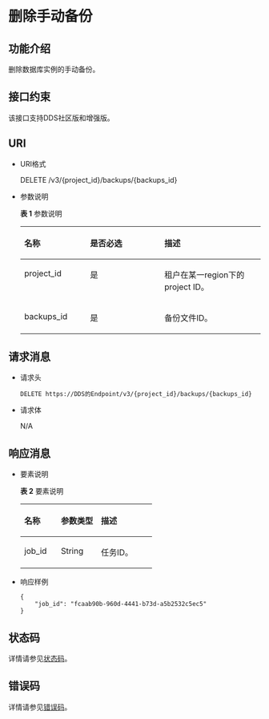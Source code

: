 # 删除手动备份<a name="dds_api_0028"></a>

## 功能介绍<a name="section4850156117316"></a>

删除数据库实例的手动备份。

## 接口约束<a name="section1239972118494"></a>

该接口支持DDS社区版和增强版。

## URI<a name="section28961517113719"></a>

-   URI格式

    DELETE /v3/\{project\_id\}/backups/\{backups\_id\}

-   参数说明

    **表 1**  参数说明

    <a name="table58427690"></a>
    <table><thead align="left"><tr id="row1482002"><th class="cellrowborder" valign="top" width="27.400000000000002%" id="mcps1.2.4.1.1"><p id="p52933326"><a name="p52933326"></a><a name="p52933326"></a>名称</p>
    </th>
    <th class="cellrowborder" valign="top" width="30.89%" id="mcps1.2.4.1.2"><p id="p59740974"><a name="p59740974"></a><a name="p59740974"></a>是否必选</p>
    </th>
    <th class="cellrowborder" valign="top" width="41.71%" id="mcps1.2.4.1.3"><p id="p2775334615440"><a name="p2775334615440"></a><a name="p2775334615440"></a>描述</p>
    </th>
    </tr>
    </thead>
    <tbody><tr id="row44765691"><td class="cellrowborder" valign="top" width="27.400000000000002%" headers="mcps1.2.4.1.1 "><p id="p16936114315232"><a name="p16936114315232"></a><a name="p16936114315232"></a>project_id</p>
    </td>
    <td class="cellrowborder" valign="top" width="30.89%" headers="mcps1.2.4.1.2 "><p id="p39316155"><a name="p39316155"></a><a name="p39316155"></a>是</p>
    </td>
    <td class="cellrowborder" valign="top" width="41.71%" headers="mcps1.2.4.1.3 "><p id="p6304653416317"><a name="p6304653416317"></a><a name="p6304653416317"></a>租户在某一region下的project ID。</p>
    </td>
    </tr>
    <tr id="row17239382154651"><td class="cellrowborder" valign="top" width="27.400000000000002%" headers="mcps1.2.4.1.1 "><p id="p79360430235"><a name="p79360430235"></a><a name="p79360430235"></a>backups_id</p>
    </td>
    <td class="cellrowborder" valign="top" width="30.89%" headers="mcps1.2.4.1.2 "><p id="p18151956154651"><a name="p18151956154651"></a><a name="p18151956154651"></a>是</p>
    </td>
    <td class="cellrowborder" valign="top" width="41.71%" headers="mcps1.2.4.1.3 "><p id="p61022371154651"><a name="p61022371154651"></a><a name="p61022371154651"></a>备份文件ID。</p>
    </td>
    </tr>
    </tbody>
    </table>


## 请求消息<a name="section3074340117316"></a>

-   请求头

    ```
    DELETE https://DDS的Endpoint/v3/{project_id}/backups/{backups_id}
    ```

-   请求体

    N/A


## 响应消息<a name="section28521534113742"></a>

-   要素说明

    **表 2**  要素说明

    <a name="table10726201414263"></a>
    <table><thead align="left"><tr id="row872761492615"><th class="cellrowborder" valign="top" width="27.82278227822782%" id="mcps1.2.4.1.1"><p id="p169441823112614"><a name="p169441823112614"></a><a name="p169441823112614"></a>名称</p>
    </th>
    <th class="cellrowborder" valign="top" width="30.453045304530452%" id="mcps1.2.4.1.2"><p id="p1194402322616"><a name="p1194402322616"></a><a name="p1194402322616"></a>参数类型</p>
    </th>
    <th class="cellrowborder" valign="top" width="41.724172417241725%" id="mcps1.2.4.1.3"><p id="p428712619410"><a name="p428712619410"></a><a name="p428712619410"></a>描述</p>
    </th>
    </tr>
    </thead>
    <tbody><tr id="row15727191417260"><td class="cellrowborder" valign="top" width="27.82278227822782%" headers="mcps1.2.4.1.1 "><p id="p17944123132610"><a name="p17944123132610"></a><a name="p17944123132610"></a>job_id</p>
    </td>
    <td class="cellrowborder" valign="top" width="30.453045304530452%" headers="mcps1.2.4.1.2 "><p id="p19444230265"><a name="p19444230265"></a><a name="p19444230265"></a>String</p>
    </td>
    <td class="cellrowborder" valign="top" width="41.724172417241725%" headers="mcps1.2.4.1.3 "><p id="p1694422322610"><a name="p1694422322610"></a><a name="p1694422322610"></a>任务ID。</p>
    </td>
    </tr>
    </tbody>
    </table>

-   响应样例

    ```
    {
        "job_id": "fcaab90b-960d-4441-b73d-a5b2532c5ec5"
    }
    ```


## 状态码<a name="section5382712154838"></a>

详情请参见[状态码](状态码.md)。

## 错误码<a name="section6522193710339"></a>

详情请参见[错误码](错误码.md)。

